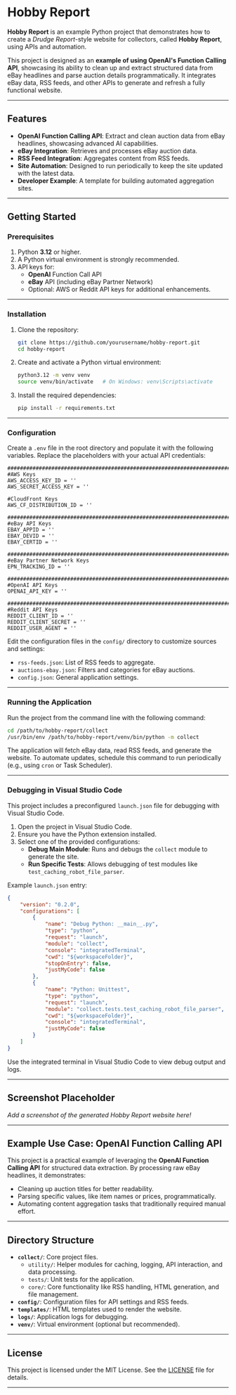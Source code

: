 
# Hobby Report

**Hobby Report** is an example Python project that demonstrates how to create a _Drudge Report_-style website for collectors, called **Hobby Report**, using APIs and automation. 

This project is designed as an **example of using OpenAI's Function Calling API**, showcasing its ability to clean up and extract structured data from eBay headlines and parse auction details programmatically. It integrates eBay data, RSS feeds, and other APIs to generate and refresh a fully functional website.

---

## Features

- **OpenAI Function Calling API**: Extract and clean auction data from eBay headlines, showcasing advanced AI capabilities.
- **eBay Integration**: Retrieves and processes eBay auction data.
- **RSS Feed Integration**: Aggregates content from RSS feeds.
- **Site Automation**: Designed to run periodically to keep the site updated with the latest data.
- **Developer Example**: A template for building automated aggregation sites.

---

## Getting Started

### Prerequisites

1. Python **3.12** or higher.
2. A Python virtual environment is strongly recommended.
3. API keys for:
   - **OpenAI** Function Call API
   - **eBay** API (including eBay Partner Network)
   - Optional: AWS or Reddit API keys for additional enhancements.

---

### Installation

1. Clone the repository:
   ```bash
   git clone https://github.com/yourusername/hobby-report.git
   cd hobby-report
   ```

2. Create and activate a Python virtual environment:
   ```bash
   python3.12 -m venv venv
   source venv/bin/activate   # On Windows: venv\Scripts\activate
   ```

3. Install the required dependencies:
   ```bash
   pip install -r requirements.txt
   ```

---

### Configuration

Create a `.env` file in the root directory and populate it with the following variables. Replace the placeholders with your actual API credentials:

```plaintext
################################################################################
#AWS Keys
AWS_ACCESS_KEY_ID = ''
AWS_SECRET_ACCESS_KEY = ''

#CloudFront Keys
AWS_CF_DISTRIBUTION_ID = ''

################################################################################
#eBay API Keys
EBAY_APPID = ''
EBAY_DEVID = ''
EBAY_CERTID = ''

################################################################################
#eBay Partner Network Keys
EPN_TRACKING_ID = ''

################################################################################
#OpenAI API Keys
OPENAI_API_KEY = ''

################################################################################
#Reddit API Keys
REDDIT_CLIENT_ID = ''
REDDIT_CLIENT_SECRET = ''
REDDIT_USER_AGENT = ''
```

Edit the configuration files in the `config/` directory to customize sources and settings:
- `rss-feeds.json`: List of RSS feeds to aggregate.
- `auctions-ebay.json`: Filters and categories for eBay auctions.
- `config.json`: General application settings.

---

### Running the Application

Run the project from the command line with the following command:

```bash
cd /path/to/hobby-report/collect
/usr/bin/env /path/to/hobby-report/venv/bin/python -m collect
```

The application will fetch eBay data, read RSS feeds, and generate the website. To automate updates, schedule this command to run periodically (e.g., using `cron` or Task Scheduler).

---

### Debugging in Visual Studio Code

This project includes a preconfigured `launch.json` file for debugging with Visual Studio Code.

1. Open the project in Visual Studio Code.
2. Ensure you have the Python extension installed.
3. Select one of the provided configurations:
   - **Debug Main Module**: Runs and debugs the `collect` module to generate the site.
   - **Run Specific Tests**: Allows debugging of test modules like `test_caching_robot_file_parser`.

Example `launch.json` entry:
```json
{
    "version": "0.2.0",
    "configurations": [
        {
            "name": "Debug Python: __main__.py",
            "type": "python",
            "request": "launch",
            "module": "collect",
            "console": "integratedTerminal",
            "cwd": "${workspaceFolder}",
            "stopOnEntry": false,
            "justMyCode": false
        },
        {
            "name": "Python: Unittest",
            "type": "python",
            "request": "launch",
            "module": "collect.tests.test_caching_robot_file_parser",
            "cwd": "${workspaceFolder}",
            "console": "integratedTerminal",
            "justMyCode": false
        }
    ]
}
```

Use the integrated terminal in Visual Studio Code to view debug output and logs.

---

## Screenshot Placeholder

_Add a screenshot of the generated Hobby Report website here!_

---

## Example Use Case: OpenAI Function Calling API

This project is a practical example of leveraging the **OpenAI Function Calling API** for structured data extraction. By processing raw eBay headlines, it demonstrates:
- Cleaning up auction titles for better readability.
- Parsing specific values, like item names or prices, programmatically.
- Automating content aggregation tasks that traditionally required manual effort.

---

## Directory Structure

- **`collect/`**: Core project files.
  - `utility/`: Helper modules for caching, logging, API interaction, and data processing.
  - `tests/`: Unit tests for the application.
  - `core/`: Core functionality like RSS handling, HTML generation, and file management.
- **`config/`**: Configuration files for API settings and RSS feeds.
- **`templates/`**: HTML templates used to render the website.
- **`logs/`**: Application logs for debugging.
- **`venv/`**: Virtual environment (optional but recommended).

---

## License

This project is licensed under the MIT License. See the [LICENSE](LICENSE) file for details.

---

